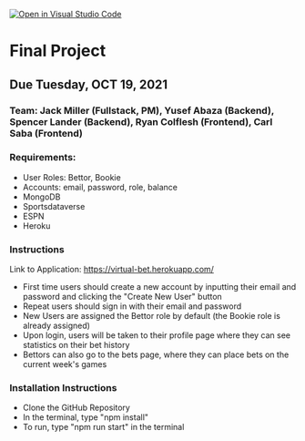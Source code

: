 [![Open in Visual Studio Code](https://classroom.github.com/assets/open-in-vscode-f059dc9a6f8d3a56e377f745f24479a46679e63a5d9fe6f495e02850cd0d8118.svg)](https://classroom.github.com/online_ide?assignment_repo_id=6274671&assignment_repo_type=AssignmentRepo)
# Final Project

## Due Tuesday, OCT 19, 2021

### Team: Jack Miller (Fullstack, PM), Yusef Abaza (Backend), Spencer Lander (Backend), Ryan Colflesh (Frontend), Carl Saba (Frontend)

### Requirements:
* User Roles: Bettor, Bookie
* Accounts: email, password, role, balance
* MongoDB
* Sportsdataverse
* ESPN
* Heroku

### Instructions
Link to Application: https://virtual-bet.herokuapp.com/
* First time users should create a new account by inputting their email and password and clicking the "Create New User" button
* Repeat users should sign in with their email and password
* New Users are assigned the Bettor role by default (the Bookie role is already assigned)
* Upon login, users will be taken to their profile page where they can see statistics on their bet history
* Bettors can also go to the bets page, where they can place bets on the current week's games

### Installation Instructions
* Clone the GitHub Repository
* In the terminal, type "npm install"
* To run, type "npm run start" in the terminal
